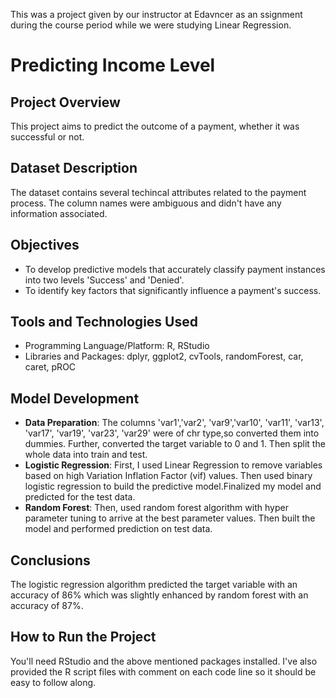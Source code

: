 This was a project given by our instructor at Edavncer as an ssignment during the course period while we were studying Linear Regression.

# Predicting Income Level

## Project Overview
This project aims to predict the outcome of a payment, whether it was successful or not. 

## Dataset Description
The dataset contains several techincal attributes related to the payment process. The column names were ambiguous and didn't have any information associated.

## Objectives
- To develop predictive models that accurately classify payment instances into two levels 'Success' and 'Denied'.
- To identify key factors that significantly influence a payment's success.

## Tools and Technologies Used
- Programming Language/Platform: R, RStudio
- Libraries and Packages: dplyr, ggplot2, cvTools, randomForest, car, caret, pROC

## Model Development
- __Data Preparation__: The columns 'var1','var2', 'var9','var10', 'var11', 'var13', 'var17', 'var19', 'var23', 'var29' were of chr type,so converted them into dummies. Further, converted the target variable to 0 and 1. Then split the whole data into train and test. 
- __Logistic Regression__: First, I used Linear Regression to remove variables based on high Variation Inflation Factor (vif) values. Then used binary logistic regression to build the predictive model.Finalized my model and predicted for the test data.
- __Random Forest__: Then, used random forest algorithm with hyper parameter tuning to arrive at the best parameter values. Then built the model and performed prediction on test data.

## Conclusions
The logistic regression algorithm predicted the target variable with an accuracy of 86% which was slightly enhanced by random forest with an accuracy of 87%.

## How to Run the Project
You'll need RStudio and the above mentioned packages installed. I've also provided the R script files with comment on each code line so it should be easy to follow along.
